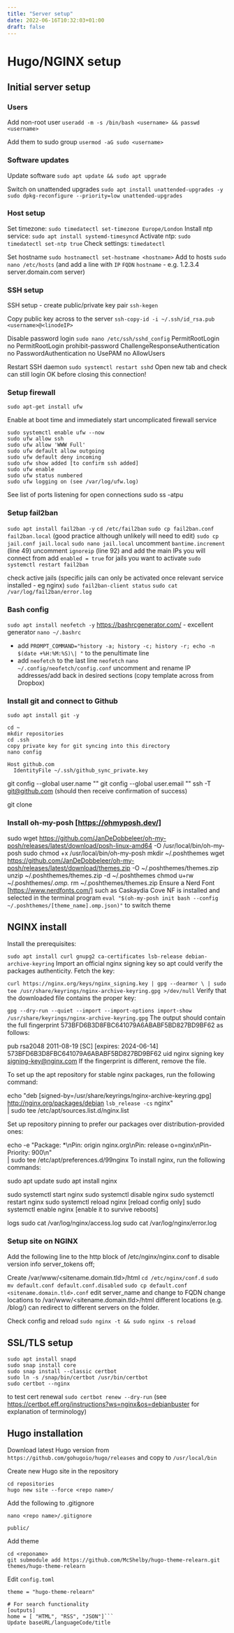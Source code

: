```yaml
---
title: "Server setup"
date: 2022-06-16T10:32:03+01:00
draft: false
---
```

# Hugo/NGINX setup

## Initial server setup

### Users
Add non-root user
`useradd -m -s /bin/bash <username> && passwd <username>`

Add them to sudo group
`usermod -aG sudo <username>`

### Software updates
Update software
`sudo apt update && sudo apt upgrade`

Switch on unattended upgrades
`sudo apt install unattended-upgrades -y`
`sudo dpkg-reconfigure --priority=low unattended-upgrades`

### Host setup
Set timezone: `sudo timedatectl set-timezone Europe/London`
Install ntp service: `sudo apt install systemd-timesyncd`
Activate ntp: `sudo timedatectl set-ntp true`
Check settings: `timedatectl`

Set hostname `sudo hostnamectl set-hostname <hostname>`
Add to hosts `sudo nano /etc/hosts` (and add a line with `IP` `FQDN` `hostname` - e.g. 1.2.3.4 server.domain.com server)


### SSH setup
SSH setup - create public/private key pair
`ssh-kegen`

Copy public key across to the server
`ssh-copy-id -i ~/.ssh/id_rsa.pub <username>@<linodeIP>`

Disable password login
`sudo nano /etc/ssh/sshd_config`
PermitRootLogin no
PermitRootLogin prohibit-password
ChallengeResponseAuthentication no
PasswordAuthentication no
UsePAM no
AllowUsers <username1> <username2>

Restart SSH daemon
`sudo systemctl restart sshd`
Open new tab and check can still login OK before closing this connection!

### Setup firewall
`sudo apt-get install ufw`

Enable at boot time and immediately start uncomplicated firewall service
```
sudo systemctl enable ufw --now
sudo ufw allow ssh
sudo ufw allow 'WWW Full'
sudo ufw default allow outgoing
sudo ufw default deny incoming
sudo ufw show added [to confirm ssh added]
sudo ufw enable
sudo ufw status numbered
sudo ufw logging on (see /var/log/ufw.log)
```

See list of ports listening for open connections
sudo ss -atpu

### Setup fail2ban
`sudo apt install fail2ban -y`
`cd /etc/fail2ban`
`sudo cp fail2ban.conf fail2ban.local` (good practice although unlikely will need to edit)
`sudo cp jail.conf jail.local`
`sudo nano jail.local`
uncomment `bantime.increment` (line 49)
uncomment `ignoreip` (line 92) and add the main IPs you will connect from
add `enabled = true` for jails you want to activate
`sudo systemctl restart fail2ban`

check active jails (specific jails can only be activated once relevant service installed - eg nginx)
`sudo fail2ban-client status`
`sudo cat /var/log/fail2ban/error.log`

### Bash config
`sudo apt install neofetch -y`
https://bashrcgenerator.com/ - excellent generator
`nano ~/.bashrc` 
- add `PROMPT_COMMAND="history -a; history -c; history -r; echo -n $(date +%H:%M:%S)\| "` to the penultimate line
- add `neofetch` to the last line
`neofetch`
`nano ~/.config/neofetch/config.conf` uncomment and rename IP addresses/add back in desired sections (copy template across from Dropbox)

### Install git and connect to Github
`sudo apt install git -y`
```
cd ~
mkdir repositories
cd .ssh
copy private key for git syncing into this directory
nano config
```
```
Host github.com
  IdentityFile ~/.ssh/github_sync_private.key
```
git config --global user.name "<username>"
git config --global user.email "<email>"
ssh -T git@github.com
(should then receive confirmation of success)

git clone <enter SSH details for repository>

### Install oh-my-posh [https://ohmyposh.dev/]
sudo wget https://github.com/JanDeDobbeleer/oh-my-posh/releases/latest/download/posh-linux-amd64 -O /usr/local/bin/oh-my-posh
sudo chmod +x /usr/local/bin/oh-my-posh
mkdir ~/.poshthemes
wget https://github.com/JanDeDobbeleer/oh-my-posh/releases/latest/download/themes.zip -O ~/.poshthemes/themes.zip
unzip ~/.poshthemes/themes.zip -d ~/.poshthemes
chmod u+rw ~/.poshthemes/*.omp.*
rm ~/.poshthemes/themes.zip
Ensure a Nerd Font [https://www.nerdfonts.com/] such as Caskaydia Cove NF is installed and selected in the terminal program
`eval "$(oh-my-posh init bash --config ~/.poshthemes/[theme_name].omp.json)"` to switch theme

## NGINX install
Install the prerequisites:

`sudo apt install curl gnupg2 ca-certificates lsb-release debian-archive-keyring`
Import an official nginx signing key so apt could verify the packages authenticity. Fetch the key:

`curl https://nginx.org/keys/nginx_signing.key | gpg --dearmor \
    | sudo tee /usr/share/keyrings/nginx-archive-keyring.gpg >/dev/null`
Verify that the downloaded file contains the proper key:

`gpg --dry-run --quiet --import --import-options import-show /usr/share/keyrings/nginx-archive-keyring.gpg`
The output should contain the full fingerprint 573BFD6B3D8FBC641079A6ABABF5BD827BD9BF62 as follows:

pub   rsa2048 2011-08-19 [SC] [expires: 2024-06-14]
      573BFD6B3D8FBC641079A6ABABF5BD827BD9BF62
uid                      nginx signing key <signing-key@nginx.com>
If the fingerprint is different, remove the file.

To set up the apt repository for stable nginx packages, run the following command:

echo "deb [signed-by=/usr/share/keyrings/nginx-archive-keyring.gpg] \
http://nginx.org/packages/debian `lsb_release -cs` nginx" \
    | sudo tee /etc/apt/sources.list.d/nginx.list

Set up repository pinning to prefer our packages over distribution-provided ones:

echo -e "Package: *\nPin: origin nginx.org\nPin: release o=nginx\nPin-Priority: 900\n" \
    | sudo tee /etc/apt/preferences.d/99nginx
To install nginx, run the following commands:

sudo apt update
sudo apt install nginx

sudo systemctl start nginx
sudo systemctl disable nginx
sudo systemctl restart nginx
sudo systemctl reload nginx [reload config only]
sudo systemctl enable nginx [enable it to survive reboots]

logs
sudo cat /var/log/nginx/access.log
sudo cat /var/log/nginx/error.log

### Setup site on NGINX
Add the following line to the http block of /etc/nginx/nginx.conf to disable version info
server_tokens off;

Create /var/www/<sitename.domain.tld>/html
`cd /etc/nginx/conf.d`
`sudo mv default.conf default.conf.disabled`
`sudo cp default.conf <sitename.domain.tld>.conf`
edit server_name and change to FQDN
change locations to /var/www/<sitename.domain.tld>/html
different locations (e.g. /blog/) can redirect to different servers on the folder.

Check config and reload
`sudo nginx -t && sudo nginx -s reload`

## SSL/TLS setup
```
sudo apt install snapd
sudo snap install core
sudo snap install --classic certbot
sudo ln -s /snap/bin/certbot /usr/bin/certbot
sudo certbot --nginx
```

to test cert renewal
`sudo certbot renew --dry-run`
(see https://certbot.eff.org/instructions?ws=nginx&os=debianbuster for explanation of terminology)

## Hugo installation
Download latest Hugo version from `https://github.com/gohugoio/hugo/releases` and copy to `/usr/local/bin`

Create new Hugo site in the repository
```
cd repositories
hugo new site --force <repo name>/
```

Add the following to .gitignore
```
nano <repo name>/.gitignore

public/
```

Add theme
```
cd <reponame>
git submodule add https://github.com/McShelby/hugo-theme-relearn.git themes/hugo-theme-relearn
```

Edit `config.toml`
```# Change the default theme to be use when building the site with Hugo
theme = "hugo-theme-relearn"

# For search functionality
[outputs]
home = [ "HTML", "RSS", "JSON"]```
Update baseURL/languageCode/title
